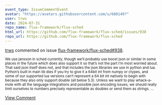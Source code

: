 ```yaml
---
event_type: IssueCommentEvent
avatar: "https://avatars.githubusercontent.com/u/660149?"
user: trws
date: 2024-07-31
repo_name: flux-framework/flux-sched
html_url: https://github.com/flux-framework/flux-sched/issues/938
repo_url: https://github.com/flux-framework/flux-sched
---
```


<a href='https://github.com/trws' target='_blank'>trws</a> commented on issue <a href='https://github.com/flux-framework/flux-sched/issues/938' target='_blank'>flux-framework/flux-sched#938</a>.

<small>We use jansson in sched currently, though we’ll probably use boost json or similar in some places in the future which does also support it so that’s not the part I’m most worried about. That said json itself does not, and that includes the json libraries we use in python and lua. Python’s built in main lib dies if you try to give it a 64bit int from numpy or ctypes, and some of our supported lua versions can’t represent a 64 bit int natively to begin with because they also only support double (all below 5.3). Unless we want to play whack-a-mole with all the language integrations and possible json encoding issues, we should really limit ourselves to numbers precisely representable as doubles or send them as strings....</small>

<a href='https://github.com/flux-framework/flux-sched/issues/938' target='_blank'>View Comment</a>